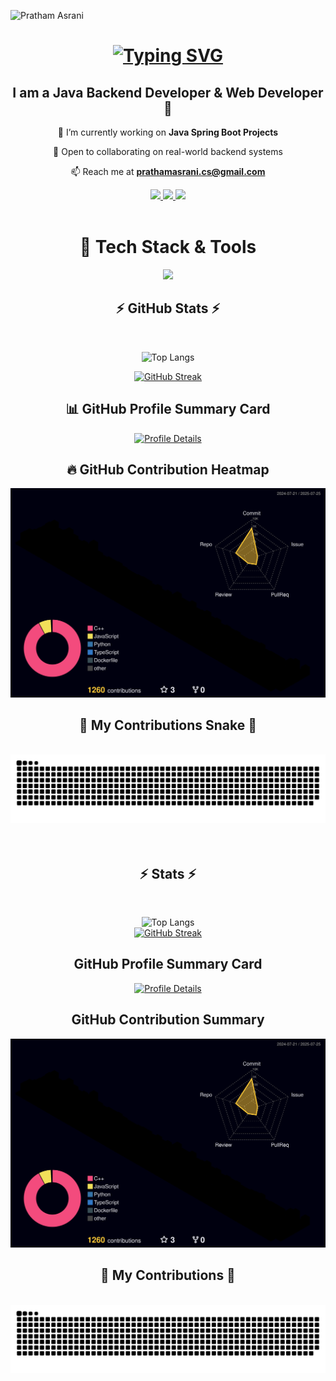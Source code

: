 <p align="left">
  <img
    src="https://komarev.com/ghpvc/?username=pratham-asrani"
    alt="Pratham Asrani"
  />
</p>

<h1 align="center">
  <a href="https://git.io/typing-svg">
    <img src="https://readme-typing-svg.demolab.com?font=Poppins&weight=600&size=35&duration=4000&pause=300&color=1A9FF7&center=true&vCenter=true&random=false&width=435&lines=Hi+There!%F0%9F%91%8B%F0%9F%8F%BB;I+am+Pratham+Asrani!%F0%9F%92%BB" alt="Typing SVG" />
  </a>
</h1>

<h2 align="center">I am a Java Backend Developer & Web Developer 🦖</h2>

<div align="center">
  
🔭 I’m currently working on **Java Spring Boot Projects**

🌱 Open to collaborating on real-world backend systems

📫 Reach me at **prathamasrani.cs@gmail.com**

</div>

<div align="center">
  <a href="mailto:prathamasrani.cs@gmail.com">
    <img src="https://img.shields.io/badge/Gmail-D14836?style=for-the-badge&logo=gmail&logoColor=white"> 
  </a>
  <a href="https://twitter.com/pratham_asrani">
    <img src="https://img.shields.io/badge/X-000000?style=for-the-badge&logo=x&logoColor=white"> 
  </a>
  <a href="https://linkedin.com/in/pratham-asrani-9897b0225/">
    <img src="https://img.shields.io/badge/LinkedIn-0077B5?style=for-the-badge&logo=linkedin&logoColor=white"> 
  </a>
</div>

<br>

<h1 align="center">🚀 Tech Stack & Tools</h1>

<p align="center">
  <a href="https://skillicons.dev">
    <img src="https://skillicons.dev/icons?i=java,python,javascript,spring,hibernate,maven,kafka,microservices,postgres,mysql,mongodb,git,github,docker,kubernetes,aws,gcp,linux,vscode,eclipse,netbeans,intellij&perline=10" />
  </a>
</p>

<h2 align="center">⚡ GitHub Stats ⚡</h2>
<br>
<div align="center">

![Top Langs](https://github-readme-stats.vercel.app/api/top-langs/?username=PrathamAsrani&layout=compact&theme=transparent&hide=php,css)

<a href="https://git.io/streak-stats">
  <img src="https://github-readme-streak-stats.herokuapp.com/?user=PrathamAsrani&theme=dark" alt="GitHub Streak" />
</a>  

## 📊 GitHub Profile Summary Card
<a href="http://github-profile-summary-cards.vercel.app/api/cards/profile-details?username=PrathamAsrani&theme=dracula">
  <img src="http://github-profile-summary-cards.vercel.app/api/cards/profile-details?username=PrathamAsrani&theme=dracula" alt="Profile Details">
</a><br/>

## 🔥 GitHub Contribution Heatmap
![](./profile-3d-contrib/profile-night-rainbow.svg)

<div align="center">
  <h2>🐍 My Contributions Snake 🐍</h2>
  <br>
  <img alt="snake eating my contributions" src="https://raw.githubusercontent.com/mahesh-bora/mahesh-bora/output/github-contribution-grid-snake-dark.svg" />
  <br/><br/><br/>
</div>



<h2 align="center">⚡ Stats ⚡</h2>
<br>
<div align=center>

![Top Langs](https://github-readme-stats.vercel.app/api/top-langs/?username=PrathamAsrani&layout=compact&theme=transparent&hide=php)
<br />
<a href="https://git.io/streak-stats"><img src="https://github-readme-streak-stats.herokuapp.com/?user=PrathamAsrani&theme=dark" alt="GitHub Streak" /></a>  

## GitHub Profile Summary Card
<a href="http://github-profile-summary-cards.vercel.app/api/cards/profile-details?username=PrathamAsrani&theme=dracula">
  <img src="http://github-profile-summary-cards.vercel.app/api/cards/profile-details?username=PrathamAsrani&theme=dracula" alt="Profile Details">
</a><br/>

## GitHub Contribution Summary
![](./profile-3d-contrib/profile-night-rainbow.svg)

<div align="center">
  <h2>🐍 My Contributions 🐍</h2>
  <br>
  <img alt="snake eating my contributions" src="https://raw.githubusercontent.com/mahesh-bora/mahesh-bora/output/github-contribution-grid-snake-dark.svg" />
  
  <br/><br/><br/>
</div>

